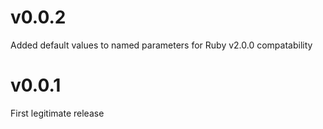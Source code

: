 # v0.0.2

Added default values to named parameters for Ruby v2.0.0 compatability

# v0.0.1

First legitimate release